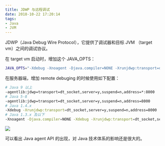 ```yaml
---
title: JDWP 与远程调试
date: 2018-10-22 17:20:14
tags:
- Java
- JVM
---
```

JDWP（Java Debug Wire Protocol），它提供了调试器和目标 JVM （target vm）之间的调试协议。

在 target vm 启动时，增加这个 JAVA_OPTS：

```bash
JAVA_OPTS="-Xdebug -Xnoagent -Djava.compiler=NONE -Xrunjdwp:transport=dt_socket,server=y,suspend=n,address=26310"
```

在服务器端，增加 remote debuging 的时候使用如下配置：

```bash 
# Java 9 以上
-agentlib:jdwp=transport=dt_socket,server=y,suspend=n,address=*:8000
# Java 5-8
-agentlib:jdwp=transport=dt_socket,server=y,suspend=n,address=8000
# Java 1.4.x 
-Xdebug -Xrunjdwp:transport=dt_socket,server=y,suspend=n,address=8000
# Java 1.3.x 及以下
-Xnoagent -Djava.compiler=NONE -Xdebug -Xrunjdwp:transport=dt_socket,server=y,suspend=n,address=8000
```

![](https://ws1.sinaimg.cn/large/66dd581fly1fwh4g2sdvlj20tr0is79j.jpg)

可以看出 Java agent API 的出现，对 Java 技术体系的影响还是很大的。